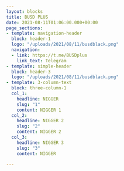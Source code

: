 ```yaml
---
layout: blocks
title: BUSD PLUS
date: 2021-08-11T01:06:00.000+00:00
page_sections:
- template: navigation-header
  block: header-1
  logo: "/uploads/2021/08/11/busdblack.png"
  navigation:
  - link: https://t.me/BUSDplus
    link_text: Telegram
- template: simple-header
  block: header-3
  logo: "/uploads/2021/08/11/busdblack.png"
- template: 3-column-text
  block: three-column-1
  col_1:
    headline: NIGGER
    slug: "1"
    content: NIGGER 1
  col_2:
    headline: NIGGER 2
    slug: "2"
    content: NIGGER 2
  col_3:
    headline: NIGGER 3
    slug: "3"
    content: NIGGER

---
```


